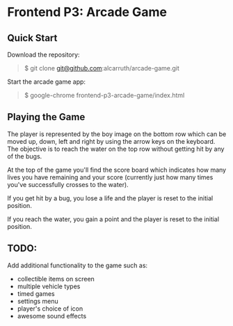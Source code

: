 # Frontend P3: Arcade Game

## Quick Start

Download the repository:
> $ git clone git@github.com:alcarruth/arcade-game.git

Start the arcade game app:
> $ google-chrome frontend-p3-arcade-game/index.html

## Playing the Game

The player is represented by the boy image on the bottom row which can be
moved up, down, left and right by using the arrow keys on the keyboard.
The objective is to reach the water on the top row without getting hit by
any of the bugs.

At the top of the game you'll find the score board which indicates how many
lives you have remaining and your score (currently just how many times you've
successfully crosses to the water).

If you get hit by a bug, you lose a life and the player is reset to the
initial position.

If you reach the water, you gain a point and the player is reset to the
initial position.

## TODO:

Add additional functionality to the game such as:
 * collectible items on screen
 * multiple vehicle types
 * timed games
 * settings menu
 * player's choice of icon
 * awesome sound effects





